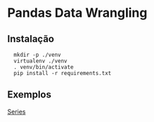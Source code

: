 # Pandas Data Wrangling

## Instalação
````
  mkdir -p ./venv
  virtualenv ./venv
  . venv/bin/activate
  pip install -r requirements.txt
````
## Exemplos
[Series](series.py)
